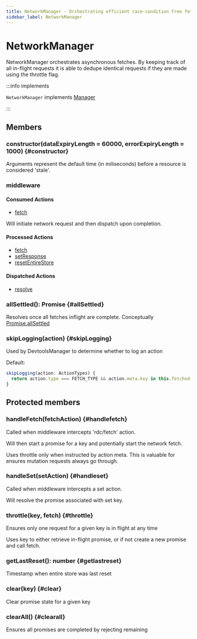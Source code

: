 ```yaml
---
title: NetworkManager - Orchestrating efficient race-condition free fetching
sidebar_label: NetworkManager
---
```


# NetworkManager

NetworkManager orchestrates asynchronous fetches. By keeping track of all in-flight requests
it is able to dedupe identical requests if they are made using the throttle flag.

:::info implements

`NetworkManager` implements [Manager](./Manager.md)

:::

## Members

### constructor(dataExpiryLength = 60000, errorExpiryLength = 1000) {#constructor}

Arguments represent the default time (in miliseconds) before a resource is considered 'stale'.

### middleware

#### Consumed Actions

- [fetch](./Controller.md#fetch)

Will initiate network request and then dispatch upon completion.

#### Processed Actions

- [fetch](./Controller.md#fetch)
- [setResponse](./Controller.md#setResponse)
- [resetEntireStore](./Controller.md#resetEntireStore)

#### Dispatched Actions

- [resolve](./Controller.md#resolve)

### allSettled(): Promise {#allSettled}

Resolves once all fetches inflight are complete. Conceptually [Promise.allSettled](https://developer.mozilla.org/en-US/docs/Web/JavaScript/Reference/Global_Objects/Promise/allSettled)

### skipLogging(action) {#skipLogging}

Used by DevtoolsManager to determine whether to log an action

Default:

```ts
skipLogging(action: ActionTypes) {
  return action.type === FETCH_TYPE && action.meta.key in this.fetched;
}
```

## Protected members

### handleFetch(fetchAction) {#handlefetch}

Called when middleware intercepts 'rdc/fetch' action.

Will then start a promise for a key and potentially start the network
fetch.

Uses throttle only when instructed by action meta. This is valuable
for ensures mutation requests always go through.

### handleSet(setAction) {#handleset}

Called when middleware intercepts a set action.

Will resolve the promise associated with set key.

### throttle(key, fetch) {#throttle}

Ensures only one request for a given key is in flight at any time

Uses key to either retrieve in-flight promise, or if not
create a new promise and call fetch.

### getLastReset(): number {#getlastreset}

Timestamp when entire store was last reset

### clear(key) {#clear}

Clear promise state for a given key

### clearAll() {#clearall}

Ensures all promises are completed by rejecting remaining

